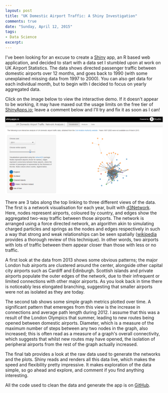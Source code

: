 ```yaml
---
layout: post
title: "UK Domestic Airport Traffic: A Shiny Investigation"
comments: true
date: "Sunday, April 12, 2015"
tags:
- Data Science
excerpt:
---
```


I've been looking for an excuse to create a [Shiny](http://shiny.rstudio.com/) app, an R based web application, and decided to start with a data set I stumbled upon at work on UK Airport Statistics. The data shows directed passenger traffic between domestic airports over 12 months, and goes back to 1990 (with some unexplained missing data from 1997 to 2000). You can also get data for each individual month, but to begin with I decided to focus on yearly aggregated data.

Click on the image below to view the interactive demo. If it doesn't appear to be working, it may have maxed out the usage limits on the free tier of [ShinyApps.io](https://www.shinyapps.io/); leave a comment below and I'll try and fix it as soon as I can!

<a href="https://polyphant.shinyapps.io/UKAirportNetwork/" target="blank">![Shiny d3Network]( /assets/shiny_d3network.png)</a>

There are 3 tabs along the top linking to three different views of the data. The first is a network visualisation for each year, built with [d3Network](http://christophergandrud.github.io/d3Network/). Here, nodes represent airports, coloured by country, and edges show the aggregated two-way traffic between those airports. The network is arranged using a force directed network, an algorithm akin to simulating charged particles and springs as the nodes and edges respectively in such a way that strong and weak relationships can be seen spatially ([wikipedia](http://en.wikipedia.org/wiki/Force-directed_graph_drawing) provides a thorough review of this technique). In other words, two airports with lots of traffic between them appear closer than those with less or no traffic.

A first look at the data from 2013 shows some obvious patterns; the major London hub airports are clustered around the center, alongside other capital city airports such as Cardiff and Edinburgh. Scottish islands and private airports populate the outer edges of the network, due to their infrequent or limited connections with other major airports. As you look back in time there is noticeably less elongated branching, suggesting that smaller airports were not as isolated as they are today.

The second tab shows some simple graph metrics plotted over time. A significant pattern that emereges from this view is the increase in connections and average path length during 2012. I assume that this was a result of the London Olympics that summer, leading to new routes being opened between domestic airports. Diameter, which is a measure of the maximum number of steps between any two nodes in the graph, also increased; this is often read as a measure of a graph's overall connectivity, which suggests that whilst new routes may have opened, the isolation of peripheral airports from the rest of the graph actually increased.

The final tab provides a look at the raw data used to generate the networks and the plots. Shiny reads and renders all this data live, which makes the speed and flexibility pretty impressive. It makes exploration of the data simple, so go ahead and explore, and comment if you find anything interesting.

All the code used to clean the data and generate the app is on [GitHub](https://github.com/polyphant1/UKAirportNetwork).
